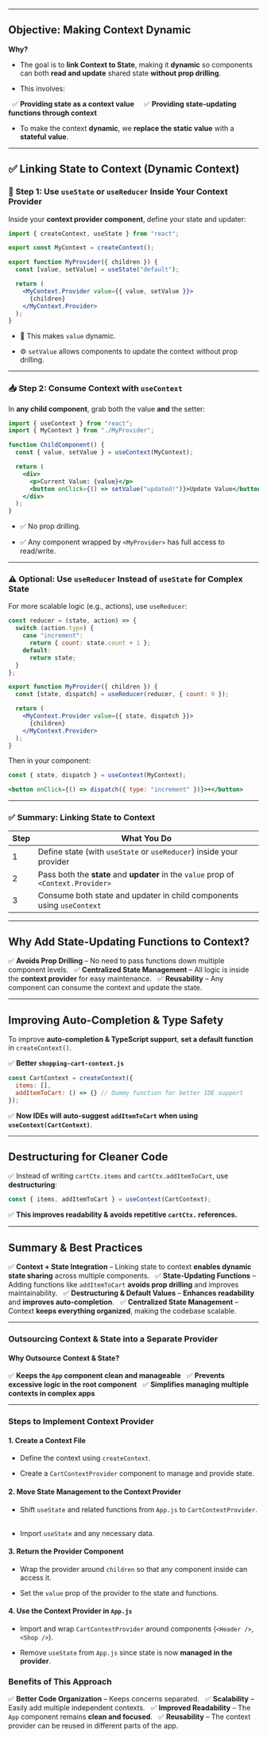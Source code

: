 
---
## **Objective: Making Context Dynamic**  

**Why?**  

- The goal is to **link Context to State**, making it **dynamic** so components can both **read and update** shared state **without prop drilling**.  

- This involves:  

  ✅ **Providing state as a context value**  
  ✅ **Providing state-updating functions through context**  

- To make the context **dynamic**, we **replace the static value** with a **stateful value**.  

---

## ✅ Linking State to Context (Dynamic Context)

### 🔁 Step 1: Use `useState` or `useReducer` Inside Your Context Provider

Inside your **context provider component**, define your state and updater:

```jsx
import { createContext, useState } from "react";

export const MyContext = createContext();

export function MyProvider({ children }) {
  const [value, setValue] = useState("default");

  return (
    <MyContext.Provider value={{ value, setValue }}>
      {children}
    </MyContext.Provider>
  );
}
```

- 🧠 This makes `value` dynamic.
    
- ⚙️ `setValue` allows components to update the context without prop drilling.
    

---

### 📥 Step 2: Consume Context with `useContext`

In **any child component**, grab both the value **and** the setter:

```jsx
import { useContext } from "react";
import { MyContext } from "./MyProvider";

function ChildComponent() {
  const { value, setValue } = useContext(MyContext);

  return (
    <div>
      <p>Current Value: {value}</p>
      <button onClick={() => setValue("updated!")}>Update Value</button>
    </div>
  );
}
```

- ✅ No prop drilling.
    
- ✅ Any component wrapped by `<MyProvider>` has full access to read/write.
    

---

### ⚠️ Optional: Use `useReducer` Instead of `useState` for Complex State

For more scalable logic (e.g., actions), use `useReducer`:

```jsx
const reducer = (state, action) => {
  switch (action.type) {
    case "increment":
      return { count: state.count + 1 };
    default:
      return state;
  }
};

export function MyProvider({ children }) {
  const [state, dispatch] = useReducer(reducer, { count: 0 });

  return (
    <MyContext.Provider value={{ state, dispatch }}>
      {children}
    </MyContext.Provider>
  );
}
```

Then in your component:

```jsx
const { state, dispatch } = useContext(MyContext);

<button onClick={() => dispatch({ type: "increment" })}>+</button>
```

---

### ✅ Summary: Linking State to Context

|Step|What You Do|
|---|---|
|1|Define state (with `useState` or `useReducer`) inside your provider|
|2|Pass both the **state** and **updater** in the `value` prop of `<Context.Provider>`|
|3|Consume both state and updater in child components using `useContext`|

---

## **Why Add State-Updating Functions to Context?**  

✅ **Avoids Prop Drilling** – No need to pass functions down multiple component levels.  
✅ **Centralized State Management** – All logic is inside the **context provider** for easy maintenance.  
✅ **Reusability** – Any component can consume the context and update the state.  


---

## **Improving Auto-Completion & Type Safety**  

To improve **auto-completion & TypeScript support**, **set a default function** in `createContext()`.  

✅ **Better `shopping-cart-context.js`**  

```jsx
const CartContext = createContext({
  items: [],
  addItemToCart: () => {} // Dummy function for better IDE support
});
```

✅ **Now IDEs will auto-suggest `addItemToCart` when using `useContext(CartContext)`**.  


---

## **Destructuring for Cleaner Code**  

✅ Instead of writing `cartCtx.items` and `cartCtx.addItemToCart`, use **destructuring**:  

```jsx
const { items, addItemToCart } = useContext(CartContext);
```

✅ **This improves readability & avoids repetitive `cartCtx.` references.**  


---
## **Summary & Best Practices**  

✅ **Context + State Integration** – Linking state to context **enables dynamic state sharing** across multiple components.  
✅ **State-Updating Functions** – Adding functions like `addItemToCart` **avoids prop drilling** and improves maintainability.  
✅ **Destructuring & Default Values** – **Enhances readability** and **improves auto-completion**.  
✅ **Centralized State Management** – Context **keeps everything organized**, making the codebase scalable.  

---
  
### **Outsourcing Context & State into a Separate Provider**  

#### **Why Outsource Context & State?**  

✅ **Keeps the `App` component clean and manageable**  
✅ **Prevents excessive logic in the root component**  
✅ **Simplifies managing multiple contexts in complex apps** 

---
### **Steps to Implement Context Provider**  

#### **1. Create a Context File**  

- Define the context using `createContext`.  

- Create a `CartContextProvider` component to manage and provide state.

#### **2. Move State Management to the Context Provider**  

- Shift `useState` and related functions from `App.js` to `CartContextProvider`.  

- Import `useState` and any necessary data.

#### **3. Return the Provider Component**  

- Wrap the provider around `children` so that any component inside can access it.  

- Set the `value` prop of the provider to the state and functions.

#### **4. Use the Context Provider in `App.js`**  

- Import and wrap `CartContextProvider` around components (`<Header />`, `<Shop />`).  

- Remove `useState` from `App.js` since state is now **managed in the provider**.


### **Benefits of This Approach**  

✅ **Better Code Organization** – Keeps concerns separated.  
✅ **Scalability** – Easily add multiple independent contexts.  
✅ **Improved Readability** – The `App` component remains **clean and focused**.  
✅ **Reusability** – The context provider can be reused in different parts of the app.